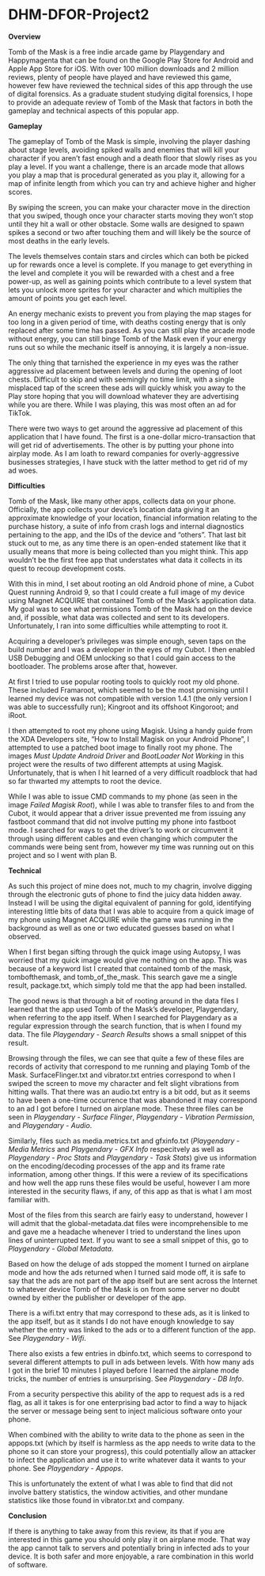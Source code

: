 # DHM-DFOR-Project2

**Overview**

Tomb of the Mask is a free indie arcade game by Playgendary and Happymagenta that can be found on the Google Play Store for Android and Apple App Store for iOS. With over 100 million downloads and 2 million reviews, plenty of people have played and have reviewed this game, however few have reviewed the technical sides of this app through the use of digital forensics. As a graduate student studying digital forensics, I hope to provide an adequate review of Tomb of the Mask that factors in both the gameplay and technical aspects of this popular app.

**Gameplay**

The gameplay of Tomb of the Mask is simple, involving the player dashing about stage levels, avoiding spiked walls and enemies that will kill your character if you aren’t fast enough and a death floor that slowly rises as you play a level. If you want a challenge, there is an arcade mode that allows you play a map that is procedural generated as you play it, allowing for a map of infinite length from which you can try and achieve higher and higher scores.

By swiping the screen, you can make your character move in the direction that you swiped, though once your character starts moving they won’t stop until they hit a wall or other obstacle. Some walls are designed to spawn spikes a second or two after touching them and will likely be the source of most deaths in the early levels.

The levels themselves contain stars and circles which can both be picked up for rewards once a level is complete. If you manage to get everything in the level and complete it you will be rewarded with a chest and a free power-up, as well as gaining points which contribute to a level system that lets you unlock more sprites for your character and which multiplies the amount of points you get each level. 

An energy mechanic exists to prevent you from playing the map stages for too long in a given period of time, with deaths costing energy that is only replaced after some time has passed. As you can still play the arcade mode without energy, you can still binge Tomb of the Mask even if your energy runs out so while the mechanic itself is annoying, it is largely a non-issue.

The only thing that tarnished the experience in my eyes was the rather aggressive ad placement between levels and during the opening of loot chests. Difficult to skip and with seemingly no time limit, with a single misplaced tap of the screen these ads will quickly whisk you away to the Play store hoping that you will download whatever they are advertising while you are there. While I was playing, this was most often an ad for TikTok.

There were two ways to get around the aggressive ad placement of this application that I have found. The first is a one-dollar micro-transaction that will get rid of advertisements. The other is by putting your phone into airplay mode. As I am loath to reward companies for overly-aggressive businesses strategies, I have stuck with the latter method to get rid of my ad woes.

**Difficulties**

Tomb of the Mask, like many other apps, collects data on your phone. Officially, the app collects your device’s location data giving it an approximate knowledge of your location, financial information relating to the purchase history, a suite of info from crash logs and internal diagnostics pertaining to the app, and the IDs of the device and “others”. That last bit stuck out to me, as any time there is an open-ended statement like that it usually means that more is being collected than you might think. This app wouldn’t be the first free app that understates what data it collects in its quest to recoup development costs.

With this in mind, I set about rooting an old Android phone of mine, a Cubot Quest running Android 9, so that I could create a full image of my device using Magnet ACQUIRE that contained Tomb of the Mask’s application data. My goal was to see what permissions Tomb of the Mask had on the device and, if possible, what data was collected and sent to its developers. Unfortunately, I ran into some difficulties while attempting to root it.

Acquiring a developer’s privileges was simple enough, seven taps on the build number and I was a developer in the eyes of my Cubot. I then enabled USB Debugging and OEM unlocking so that I could gain access to the bootloader. The problems arose after that, however.

At first I tried to use popular rooting tools to quickly root my old phone. These included Framaroot, which seemed to be the most promising until I learned my device was not compatible with version 1.4.1 (the only version I was able to successfully run); Kingroot and its offshoot Kingoroot; and iRoot.

I then attempted to root my phone using Magisk. Using a handy guide from the XDA Developers site, “How to Install Magisk on your Android Phone”, I attempted to use a patched boot image to finally root my phone. The images *Must Update Android Driver* and *BootLoader Not Working* in this project were the results of two different attempts at using Magisk. Unfortunately, that is when I hit learned of a very difficult roadblock that had so far thwarted my attempts to root the device. 

While I was able to issue CMD commands to my phone (as seen in the image *Failed Magisk Root*), while I was able to transfer files to and from the Cubot, it would appear that a driver issue prevented me from issuing any fastboot command that did not involve putting my phone into fastboot mode. I searched for ways to get the driver’s to work or circumvent it through using different cables and even changing which computer the commands were being sent from, however my time was running out on this project and so I went with plan B.

**Technical**

As such this project of mine does not, much to my chagrin, involve digging through the electronic guts of phone to find the juicy data hidden away. Instead I will be using the digital equivalent of panning for gold, identifying interesting little bits of data that I was able to acquire from a quick image of my phone using Magnet ACQUIRE while the game was running in the background as well as one or two educated guesses based on what I observed.

When I first began sifting through the quick image using Autopsy, I was worried that my quick image would give me nothing on the app. This was because of a keyword list I created that contained tomb of the mask, tombofthemask, and tomb_of_the_mask. This search gave me a single result, package.txt, which simply told me that the app had been installed. 

The good news is that through a bit of rooting around in the data files I learned that the app used Tomb of the Mask’s developer, Playgendary, when referring to the app itself. When I searched for Playgendary as a regular expression through the search function, that is when I found my data. The file *Playgendary - Search Results* shows a small snippet of this result.

Browsing through the files, we can see that quite a few of these files are records of activity that correspond to me running and playing Tomb of the Mask. SurfaceFlinger.txt and vibrator.txt  entries correspond to when I swiped the screen to move my character and felt slight vibrations from hitting walls. That there was an audio.txt entry is a bit odd, but as it seems to have been a one-time occurrence that was abandoned it may correspond to an ad I got before I turned on airplane mode. These three files can be seen in *Playgendary - Surface Flinger*, *Playgendary - Vibration Permission*, and *Playgendary - Audio*.

Similarly, files such as media.metrics.txt and gfxinfo.txt (*Playgendary - Media Metrics* and *Playgendary - GFX Info* respecitvely as well as *Playgendary - Proc Stats* and *Playgendary - Task Stats*) give us information on the encoding/decoding processes of the app and its frame rate information, among other things. If this were a review of its specifications and how well the app runs these files would be useful, however I am more interested in the security flaws, if any, of this app as that is what I am most familiar with.

Most of the files from this search are fairly easy to understand, however I will admit that the global-metadata.dat files were incomprehensible to me and gave me a headache whenever I tried to understand the lines upon lines of uninterrupted text. If you want to see a small snippet of this, go to *Playgendary - Global Metadata*.

Based on how the deluge of ads stopped the moment I turned on airplane mode and how the ads returned when I turned said mode off, it is safe to say that the ads are not part of the app itself but are sent across the Internet to whatever device Tomb of the Mask is on from some server no doubt owned by either the publisher or developer of the app. 

There is a wifi.txt entry that may correspond to these ads, as it is linked to the app itself, but as it stands I do not have enough knowledge to say whether the entry was linked to the ads or to a different function of the app. See *Playgendary - Wifi*.

There also exists a few entries in dbinfo.txt, which seems to correspond to several different attempts to pull in ads between levels. With how many ads I got in the brief 10 minutes I played before I learned the airplane mode tricks, the number of entries is unsurprising. See *Playgendary - DB Info*.

From a security perspective this ability of the app to request ads is a red flag, as all it takes is for one enterprising bad actor to find a way to hijack the server or message being sent to inject malicious software onto your phone. 

When combined with the ability to write data to the phone as seen in the appops.txt (which by itself is harmless as the app needs to write data to the phone so it can store your progress), this could potentially allow an attacker to infect the application and use it to write whatever data it wants to your phone. See *Playgendary - Appops*.

This is unfortunately the extent of what I was able to find that did not involve battery statistics, the window activities, and other mundane statistics like those found in vibrator.txt and company. 

**Conclusion**

If there is anything to take away from this review, its that if you are interested in this game you should only play it on airplane mode. That way the app cannot talk to servers and potentially bring in infected ads to your device. It is both safer and more enjoyable, a rare combination in this world of software.
